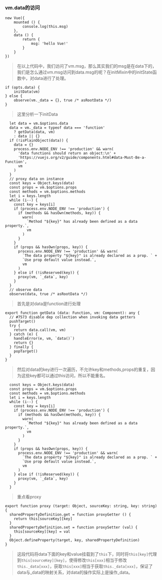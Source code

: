 ### vm.data的访问

```
new Vue({
	mounted () {
		console.log(this.msg)
	},
	data () {
		return {
			msg: 'hello Vue!'
		}
	}
})
```

> 在以上代码中，我们访问了vm.msg，那么其实我们的msg是在data下的，我们是怎么通过vm.msg访问到data.msg的呢？在initMixin中的initState函数中，对data进行了处理。

```
if (opts.data) {
	initData(vm)
} else {
	observe(vm._data = {}, true /* asRootData */)
}
```

> 这里分析一下initData

```
  let data = vm.$options.data
  data = vm._data = typeof data === 'function'
    ? getData(data, vm)
    : data || {}
  if (!isPlainObject(data)) {
    data = {}
    process.env.NODE_ENV !== 'production' && warn(
      'data functions should return an object:\n' +
      'https://vuejs.org/v2/guide/components.html#data-Must-Be-a-Function',
      vm
    )
  }
  // proxy data on instance
  const keys = Object.keys(data)
  const props = vm.$options.props
  const methods = vm.$options.methods
  let i = keys.length
  while (i--) {
    const key = keys[i]
    if (process.env.NODE_ENV !== 'production') {
      if (methods && hasOwn(methods, key)) {
        warn(
          `Method "${key}" has already been defined as a data property.`,
          vm
        )
      }
    }
    if (props && hasOwn(props, key)) {
      process.env.NODE_ENV !== 'production' && warn(
        `The data property "${key}" is already declared as a prop. ` +
        `Use prop default value instead.`,
        vm
      )
    } else if (!isReserved(key)) {
      proxy(vm, `_data`, key)
    }
  }
  // observe data
  observe(data, true /* asRootData */)
```

> 首先是对data是function进行处理

```
export function getData (data: Function, vm: Component): any {
  // #7573 disable dep collection when invoking data getters
  pushTarget()
  try {
    return data.call(vm, vm)
  } catch (e) {
    handleError(e, vm, `data()`)
    return {}
  } finally {
    popTarget()
  }
}
```

> 然后对data的key进行一次遍历，不允许key和methods,props的重复，因为这些key都可以通过this访问，所以不能重名。

```
  const keys = Object.keys(data)
  const props = vm.$options.props
  const methods = vm.$options.methods
  let i = keys.length
  while (i--) {
    const key = keys[i]
    if (process.env.NODE_ENV !== 'production') {
      if (methods && hasOwn(methods, key)) {
        warn(
          `Method "${key}" has already been defined as a data property.`,
          vm
        )
      }
    }
    if (props && hasOwn(props, key)) {
      process.env.NODE_ENV !== 'production' && warn(
        `The data property "${key}" is already declared as a prop. ` +
        `Use prop default value instead.`,
        vm
      )
    } else if (!isReserved(key)) {
      proxy(vm, `_data`, key)
    }
  }
```

> 重点看proxy

```
export function proxy (target: Object, sourceKey: string, key: string) {
  sharedPropertyDefinition.get = function proxyGetter () {
    return this[sourceKey][key]
  }
  sharedPropertyDefinition.set = function proxySetter (val) {
    this[sourceKey][key] = val
  }
  Object.defineProperty(target, key, sharedPropertyDefinition)
}
```

> 这段代码将data下面的key和value挂载到了`this`下，同时将`this[key]`代理到`this[sourceKey][key]`，使得修改`this[xxx]`相当于修改`this._data[xxx]`，获取`this[xxx]`相当于获取`this._data[xxx]`，保证了data与_data的映射关系，对data的操作实际上是操作_data。
